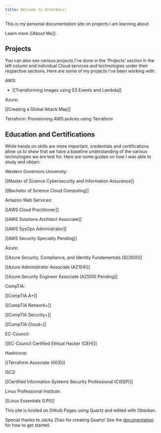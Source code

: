 ```yaml
---
title: Welcome to OtterDocs!
---
```

This is my personal documentation site on projects I am learning about.

Learn more [[About Me]].
## Projects
You can also see various projects I've done in the 'Projects' section in the left column and individual Cloud services and technologies under their respective sections.
Here are some of my projects I've been working with:

AWS:

- [[Transforming images using S3 Events and Lambda]]

Azure:

[[Creating a Global Attack Map]]

Terraform:
Provisioning AWS polices using Terraform
## Education and Certifications
While hands on skills are more important, credentials and certifications allow us to show that we have a baseline understanding of the various technologies we are test for. 
Here are some guides on how I was able to study and obtain:

Western Governors University:

[[Master of Science Cybersecurity and Information Assurance]]

[[Bachelor of Science Cloud Computing]]

Amazon Web Services:

[[AWS Cloud Practitioner]]

[[AWS Solutions Architect Associate]]

[[AWS SysOps Administrator]]

[[AWS Security Specialty Pending]]

Azure:

[[Azure Security, Compliance, and Identity Fundamentals (SC900)]]

[[Azure Administrator Associate (AZ104)]]

[[Azure Security Engineer Associate (AZ500) Pending]]

CompTIA:

[[CompTIA A+]]

[[CompTIA Network+]]

[[CompTIA Security+]]

[[CompTIA Cloud+]]

EC-Council:

[[EC-Council Certified Ethical Hacker (CEH)]]

Hashicorp:

[[Terraform Associate (003)]]

ISC2:

[[Certified Information Systems Security Professional (CISSP)]]

Linux Professional Institute:

[[Linux Essentials (LPI)]]






This site is hosted on Github Pages using Quartz and edited with Obsidian.

Special thanks to Jacky Zhao for creating Quartz! 
See the [documentation](https://quartz.jzhao.xyz) for how to get started.